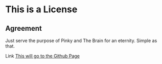 # This is a License

## Agreement

Just serve the purpose of Pinky and The Brain for an eternity. Simple as that.

Link [This will go to the Github Page](https://github.com/yurevdb/Dungeoneers-Assistant)


